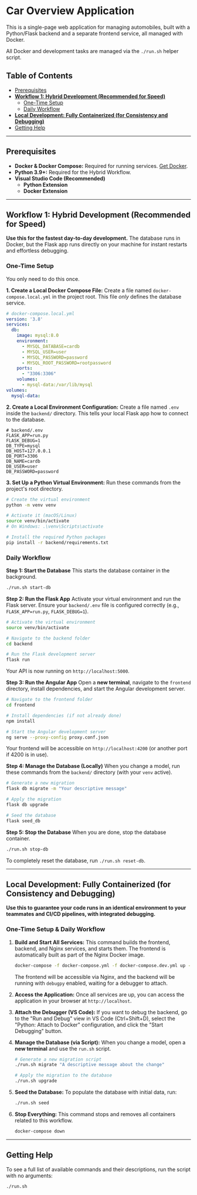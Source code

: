 # Car Overview Application

This is a single-page web application for managing automobiles, built with a Python/Flask backend and a separate frontend service, all managed with Docker.

All Docker and development tasks are managed via the `./run.sh` helper script.

## Table of Contents
- [Prerequisites](#prerequisites)
- [**Workflow 1: Hybrid Development (Recommended for Speed)**](#workflow-1-hybrid-development-recommended-for-speed)
  - [One-Time Setup](#one-time-setup)
  - [Daily Workflow](#daily-workflow)
- [**Local Development: Fully Containerized (for Consistency and Debugging)**](#local-development-fully-containerized-for-consistency-and-debugging)
- [Getting Help](#getting-help)

---

## Prerequisites
- **Docker & Docker Compose:** Required for running services. [Get Docker](https://docs.docker.com/get-docker/).
- **Python 3.9+:** Required for the Hybrid Workflow.
- **Visual Studio Code (Recommended)**
  - **Python Extension**
  - **Docker Extension**

---

## Workflow 1: Hybrid Development (Recommended for Speed)
**Use this for the fastest day-to-day development.** The database runs in Docker, but the Flask app runs directly on your machine for instant restarts and effortless debugging.

### One-Time Setup
You only need to do this once.

**1. Create a Local Docker Compose File:**
Create a file named `docker-compose.local.yml` in the project root. This file *only* defines the database service.

```yaml
# docker-compose.local.yml
version: '3.8'
services:
  db:
    image: mysql:8.0
    environment:
      - MYSQL_DATABASE=cardb
      - MYSQL_USER=user
      - MYSQL_PASSWORD=password
      - MYSQL_ROOT_PASSWORD=rootpassword
    ports:
      - "3306:3306"
    volumes:
      - mysql-data:/var/lib/mysql
volumes:
  mysql-data:
```

**2. Create a Local Environment Configuration:**
Create a file named `.env` inside the `backend/` directory. This tells your local Flask app how to connect to the database.

```
# backend/.env
FLASK_APP=run.py
FLASK_DEBUG=1
DB_TYPE=mysql
DB_HOST=127.0.0.1
DB_PORT=3306
DB_NAME=cardb
DB_USER=user
DB_PASSWORD=password
```

**3. Set Up a Python Virtual Environment:**
Run these commands from the project's root directory.

```bash
# Create the virtual environment
python -m venv venv

# Activate it (macOS/Linux)
source venv/bin/activate
# On Windows: .\venv\Scripts\activate

# Install the required Python packages
pip install -r backend/requirements.txt
```

### Daily Workflow
**Step 1: Start the Database**
This starts the database container in the background.
```bash
./run.sh start-db
```

**Step 2: Run the Flask App**
Activate your virtual environment and run the Flask server. Ensure your `backend/.env` file is configured correctly (e.g., `FLASK_APP=run.py`, `FLASK_DEBUG=1`).
```bash
# Activate the virtual environment
source venv/bin/activate

# Navigate to the backend folder
cd backend

# Run the Flask development server
flask run
```
Your API is now running on `http://localhost:5000`.

**Step 3: Run the Angular App**
Open a **new terminal**, navigate to the `frontend` directory, install dependencies, and start the Angular development server.
```bash
# Navigate to the frontend folder
cd frontend

# Install dependencies (if not already done)
npm install

# Start the Angular development server
ng serve --proxy-config proxy.conf.json
```
Your frontend will be accessible on `http://localhost:4200` (or another port if 4200 is in use).

**Step 4: Manage the Database (Locally)**
When you change a model, run these commands from the `backend/` directory (with your `venv` active).
```bash
# Generate a new migration
flask db migrate -m "Your descriptive message"

# Apply the migration
flask db upgrade

# Seed the database
flask seed_db
```

**Step 5: Stop the Database**
When you are done, stop the database container.
```bash
./run.sh stop-db
```
To completely reset the database, run `./run.sh reset-db`.

---

## Local Development: Fully Containerized (for Consistency and Debugging)
**Use this to guarantee your code runs in an identical environment to your teammates and CI/CD pipelines, with integrated debugging.**

### One-Time Setup & Daily Workflow

1.  **Build and Start All Services:**
    This command builds the frontend, backend, and Nginx services, and starts them. The frontend is automatically built as part of the Nginx Docker image.
    ```bash
    docker-compose -f docker-compose.yml -f docker-compose.dev.yml up --build
    ```
    The frontend will be accessible via Nginx, and the backend will be running with `debugpy` enabled, waiting for a debugger to attach.

2.  **Access the Application:**
    Once all services are up, you can access the application in your browser at `http://localhost`.

3.  **Attach the Debugger (VS Code):**
    If you want to debug the backend, go to the "Run and Debug" view in VS Code (Ctrl+Shift+D), select the "Python: Attach to Docker" configuration, and click the "Start Debugging" button.

4.  **Manage the Database (via Script):**
    When you change a model, open a **new terminal** and use the `run.sh` script.
    ```bash
    # Generate a new migration script
    ./run.sh migrate "A descriptive message about the change"

    # Apply the migration to the database
    ./run.sh upgrade
    ```

5.  **Seed the Database:**
    To populate the database with initial data, run:
    ```bash
    ./run.sh seed
    ```

6.  **Stop Everything:**
    This command stops and removes all containers related to this workflow.
    ```bash
    docker-compose down
    ```

---

## Getting Help
To see a full list of available commands and their descriptions, run the script with no arguments:
```bash
./run.sh
```
